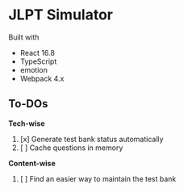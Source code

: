 # JLPT Simulator

Built with

- React 16.8
- TypeScript
- emotion
- Webpack 4.x

## To-DOs

**Tech-wise**

1. [x] Generate test bank status automatically
1. [ ] Cache questions in memory

**Content-wise**

1. [ ] Find an easier way to maintain the test bank
